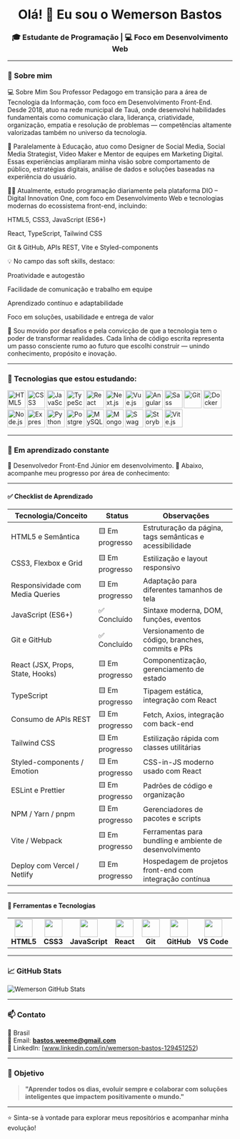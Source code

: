 
<h1 align="center">Olá! 👋 Eu sou o Wemerson Bastos</h1>
<h3 align="center">🎓 Estudante de Programação | 💻 Foco em Desenvolvimento Web</h3>

---

### 🚀 Sobre mim

💻 Sobre Mim
Sou Professor Pedagogo em transição para a área de Tecnologia da Informação, com foco em Desenvolvimento Front-End. Desde 2018, atuo na rede municipal de Tauá, onde desenvolvi habilidades fundamentais como comunicação clara, liderança, criatividade, organização, empatia e resolução de problemas — competências altamente valorizadas também no universo da tecnologia.

📲 Paralelamente à Educação, atuo como Designer de Social Media, Social Media Strategist, Vídeo Maker e Mentor de equipes em Marketing Digital. Essas experiências ampliaram minha visão sobre comportamento de público, estratégias digitais, análise de dados e soluções baseadas na experiência do usuário.

👨‍💻 Atualmente, estudo programação diariamente pela plataforma DIO – Digital Innovation One, com foco em Desenvolvimento Web e tecnologias modernas do ecossistema front-end, incluindo:

HTML5, CSS3, JavaScript (ES6+)

React, TypeScript, Tailwind CSS

Git & GitHub, APIs REST, Vite e Styled-components

💡 No campo das soft skills, destaco:

Proatividade e autogestão

Facilidade de comunicação e trabalho em equipe

Aprendizado contínuo e adaptabilidade

Foco em soluções, usabilidade e entrega de valor

🚀 Sou movido por desafios e pela convicção de que a tecnologia tem o poder de transformar realidades. Cada linha de código escrita representa um passo consciente rumo ao futuro que escolhi construir — unindo conhecimento, propósito e inovação.




---

### 🧰 Tecnologias que estou estudando:

<p align="left">
  <img src="https://cdn.jsdelivr.net/gh/devicons/devicon/icons/html5/html5-original.svg" width="40" height="40" alt="HTML5"/>
  <img src="https://cdn.jsdelivr.net/gh/devicons/devicon/icons/css3/css3-original.svg" width="40" height="40" alt="CSS3"/>
  <img src="https://cdn.jsdelivr.net/gh/devicons/devicon/icons/javascript/javascript-original.svg" width="40" height="40" alt="JavaScript"/>
  <img src="https://cdn.jsdelivr.net/gh/devicons/devicon/icons/typescript/typescript-original.svg" width="40" height="40" alt="TypeScript"/>
  <img src="https://cdn.jsdelivr.net/gh/devicons/devicon/icons/react/react-original.svg" width="40" height="40" alt="React"/>
  <img src="https://cdn.jsdelivr.net/gh/devicons/devicon/icons/nextjs/nextjs-original.svg" width="40" height="40" alt="Next.js"/>
  <img src="https://cdn.jsdelivr.net/gh/devicons/devicon/icons/vuejs/vuejs-original.svg" width="40" height="40" alt="Vue.js"/>
  <img src="https://cdn.jsdelivr.net/gh/devicons/devicon/icons/angularjs/angularjs-original.svg" width="40" height="40" alt="Angular"/>
  <img src="https://cdn.jsdelivr.net/gh/devicons/devicon/icons/sass/sass-original.svg" width="40" height="40" alt="Sass"/>
  <img src="https://cdn.jsdelivr.net/gh/devicons/devicon/icons/git/git-original.svg" width="40" height="40" alt="Git"/>
  <img src="https://cdn.jsdelivr.net/gh/devicons/devicon/icons/docker/docker-original.svg" width="40" height="40" alt="Docker"/>
  <img src="https://cdn.jsdelivr.net/gh/devicons/devicon/icons/nodejs/nodejs-original.svg" width="40" height="40" alt="Node.js"/>
  <img src="https://cdn.jsdelivr.net/gh/devicons/devicon/icons/express/express-original.svg" width="40" height="40" alt="Express.js"/>
  <img src="https://cdn.jsdelivr.net/gh/devicons/devicon/icons/python/python-original.svg" width="40" height="40" alt="Python"/>
  <img src="https://cdn.jsdelivr.net/gh/devicons/devicon/icons/postgresql/postgresql-original.svg" width="40" height="40" alt="PostgreSQL"/>
  <img src="https://cdn.jsdelivr.net/gh/devicons/devicon/icons/mysql/mysql-original.svg" width="40" height="40" alt="MySQL"/>
  <img src="https://cdn.jsdelivr.net/gh/devicons/devicon/icons/mongodb/mongodb-original.svg" width="40" height="40" alt="MongoDB"/>
  <img src="https://cdn.jsdelivr.net/gh/devicons/devicon/icons/swagger/swagger-original.svg" width="40" height="40" alt="Swagger"/>
  <img src="https://cdn.jsdelivr.net/gh/devicons/devicon/icons/storybook/storybook-original.svg" width="40" height="40" alt="Storybook"/>
  <img src="https://cdn.jsdelivr.net/gh/devicons/devicon/icons/vitejs/vitejs-original.svg" width="40" height="40" alt="Vite.js"/>
</p>

---

### 📌 Em aprendizado constante

🧠 Desenvolvedor Front-End Júnior em desenvolvimento.
🎯 Abaixo, acompanhe meu progresso por área de conhecimento:

---

#### ✅ Checklist de Aprendizado

| Tecnologia/Conceito              | Status          | Observações                                              |
| -------------------------------- | --------------- | -------------------------------------------------------- |
| HTML5 e Semântica                | 🟨 Em progresso | Estruturação da página, tags semânticas e acessibilidade |
| CSS3, Flexbox e Grid             | 🟨 Em progresso | Estilização e layout responsivo                          |
| Responsividade com Media Queries | 🟨 Em progresso | Adaptação para diferentes tamanhos de tela               |
| JavaScript (ES6+)                | ✅ Concluído     | Sintaxe moderna, DOM, funções, eventos                   |
| Git e GitHub                     | ✅ Concluído     | Versionamento de código, branches, commits e PRs         |
| React (JSX, Props, State, Hooks) | 🟨 Em progresso | Componentização, gerenciamento de estado                 |
| TypeScript                       | 🟨 Em progresso | Tipagem estática, integração com React                   |
| Consumo de APIs REST             | 🟨 Em progresso | Fetch, Axios, integração com back-end                    |
| Tailwind CSS                     | 🟨 Em progresso | Estilização rápida com classes utilitárias               |
| Styled-components / Emotion      | 🟨 Em progresso | CSS-in-JS moderno usado com React                        |
| ESLint e Prettier                | 🟨 Em progresso | Padrões de código e organização                          |
| NPM / Yarn / pnpm                | 🟨 Em progresso | Gerenciadores de pacotes e scripts                       |
| Vite / Webpack                   | 🟨 Em progresso | Ferramentas para bundling e ambiente de desenvolvimento  |
| Deploy com Vercel / Netlify      | 🟨 Em progresso | Hospedagem de projetos front-end com integração contínua |

---

#### 🧰 Ferramentas e Tecnologias

<div align="center">

<table>
  <tr>
    <td align="center">
      <img src="https://cdn.jsdelivr.net/gh/devicons/devicon/icons/html5/html5-original.svg" width="40" /><br/>
      <b>HTML5</b>
    </td>
    <td align="center">
      <img src="https://cdn.jsdelivr.net/gh/devicons/devicon/icons/css3/css3-original.svg" width="40" /><br/>
      <b>CSS3</b>
    </td>
    <td align="center">
      <img src="https://cdn.jsdelivr.net/gh/devicons/devicon/icons/javascript/javascript-original.svg" width="40" /><br/>
      <b>JavaScript</b>
    </td>
    <td align="center">
      <img src="https://cdn.jsdelivr.net/gh/devicons/devicon/icons/react/react-original.svg" width="40" /><br/>
      <b>React</b>
    </td>
    <td align="center">
      <img src="https://cdn.jsdelivr.net/gh/devicons/devicon/icons/git/git-original.svg" width="40" /><br/>
      <b>Git</b>
    </td>
    <td align="center">
      <img src="https://cdn.jsdelivr.net/gh/devicons/devicon/icons/github/github-original.svg" width="40" /><br/>
      <b>GitHub</b>
    </td>
    <td align="center">
      <img src="https://cdn.jsdelivr.net/gh/devicons/devicon/icons/vscode/vscode-original.svg" width="40" /><br/>
      <b>VS Code</b>
    </td>
  </tr>
</table>

</div>

---

### 📈 GitHub Stats

<p align="left">
  <img src="https://github-readme-stats.vercel.app/api?username=WemersonBastos-Dev&show_icons=true&theme=tokyonight" alt="Wemerson GitHub Stats"/>
</p>

---

### 📫 Contato

📍 Brasil  
📧 Email: **bastos.weeme@gmail.com**  
💼 LinkedIn: [www.linkedin.com/in/wemerson-bastos-129451252)  

---

### 🎯 Objetivo

> **"Aprender todos os dias, evoluir sempre e colaborar com soluções inteligentes que impactem positivamente o mundo."**

---

⭐ Sinta-se à vontade para explorar meus repositórios e acompanhar minha evolução!
